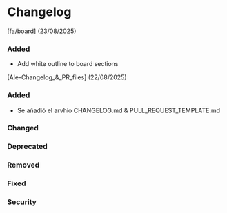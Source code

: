 # Changelog


[fa/board] (23/08/2025)

### Added
- Add white outline to board sections

<!--- branch and date -->
[Ale-Changelog_&_PR_files] (22/08/2025)

### Added
<!--- Description of each commit -->
- Se añadió el arvhio CHANGELOG.md & PULL_REQUEST_TEMPLATE.md

### Changed

### Deprecated

### Removed

### Fixed

### Security